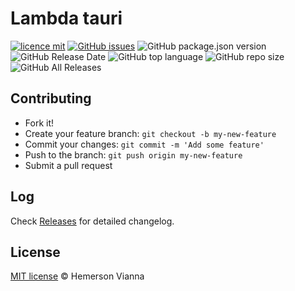 # Lambda tauri

[![licence mit](https://img.shields.io/badge/license-MIT-blue.svg?style=flat-square)](http://hemersonvianna.mit-license.org/)
[![GitHub issues](https://img.shields.io/github/issues/org-3s2yu/lambda-tauri.svg)](https://github.com/org-3s2yu/lambda-tauri/issues)
![GitHub package.json version](https://img.shields.io/github/package-json/v/org-3s2yu/lambda-tauri.svg)
![GitHub Release Date](https://img.shields.io/github/release-date/org-3s2yu/lambda-tauri.svg)
![GitHub top language](https://img.shields.io/github/languages/top/org-3s2yu/lambda-tauri.svg)
![GitHub repo size](https://img.shields.io/github/repo-size/org-3s2yu/lambda-tauri.svg)
![GitHub All Releases](https://img.shields.io/github/downloads/org-3s2yu/lambda-tauri/total.svg)

## Contributing

- Fork it!
- Create your feature branch: `git checkout -b my-new-feature`
- Commit your changes: `git commit -m 'Add some feature'`
- Push to the branch: `git push origin my-new-feature`
- Submit a pull request

## Log

Check [Releases](https://github.com/org-3s2yu/lambda-tauri/releases) for detailed changelog.

## License

[MIT license](http://hemersonvianna.mit-license.org/) © Hemerson Vianna
